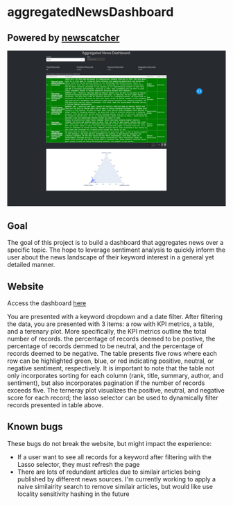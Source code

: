 # aggregatedNewsDashboard
## Powered by [newscatcher](https://newscatcherapi.com/)
![](dashboard.png)

## Goal
The goal of this project is to build a dashboard that aggregates news over a specific topic. The hope to leverage sentiment analysis to quickly inform the user about the news landscape of their keyword interest in a general yet detailed manner.

## Website
Access the dashboard [here](https://twitter-sentiment-dashboard-47izcfzeyq-vp.a.run.app)

You are presented with a keyword dropdown and a date filter. After filtering the data, you are presented with 3 items: a row with KPI metrics, a table, and a terenary plot. More specifically, the KPI metrics outline the total number of records.
the percentage of records deemed to be postive, the percentage of records demmed to be neutral, and the percentage of records deemed to be negative. The table presents five rows where each row can be highlighted green, blue, or red indicating 
positive, neutral, or negative sentiment, respectively. It is important to note that the table not only incorporates sorting for each column (rank, title, summary, author, and sentiment), but also incorporates pagination if the number of
records exceeds five. The terneray plot visualizes the positive, neutral, and negative score for each record; the lasso selector can be used to dynamically filter records presented in table above.

## Known bugs
These bugs do not break the website, but might impact the experience:

- If a user want to see all records for a keyword after filtering with the Lasso selector, they must refresh the page
- There are lots of redundant articles due to similair articles being published by different news sources. I'm currently working to apply a naive similairity search to remove similair articles, but would like use locality sensitivity hashing in the future
